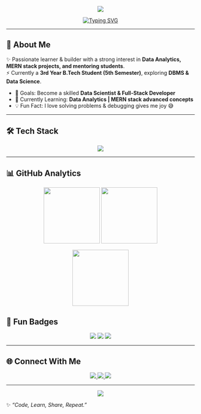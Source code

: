 <!-- Header Banner -->
<p align="center">
  <img src="https://capsule-render.vercel.app/api?type=waving&color=0:0f9d58,100:4285F4&height=200&section=header&text=Nilesh%20Kumar&fontSize=45&fontColor=fff&animation=fadeIn" />
</p>

<!-- Typing Animation -->
<p align="center">
  <a href="https://git.io/typing-svg">
    <img src="https://readme-typing-svg.herokuapp.com?font=Fira+Code&weight=600&size=24&pause=1000&color=36BCF7&center=true&vCenter=true&random=false&width=500&lines=👋+Hi,+I'm+Nilesh+Kumar;🚀+MERN+Stack+Developer;📊+Aspiring+Data+Scientist;" alt="Typing SVG" />
  </a>
</p>

---

## 🌟 About Me  
✨ Passionate learner & builder with a strong interest in **Data Analytics, MERN stack projects, and mentoring students**.  
⚡ Currently a **3rd Year B.Tech Student (5th Semester)**, exploring **DBMS & Data Science**.  

- 🎯 Goals: Become a skilled **Data Scientist & Full-Stack Developer**  
- 🌱 Currently Learning: **Data Analytics | MERN stack advanced concepts**  
- 💡 Fun Fact: I love solving problems & debugging gives me joy 😅  

---

## 🛠️ Tech Stack  

<p align="center">
  <img src="https://skillicons.dev/icons?i=cpp,python,javascript,react,nodejs,express,mongodb,mysql,html,css,tailwind,git,github,vscode" />
</p>

---



## 📊 GitHub Analytics  

<p align="center">
  <img src="https://github-readme-stats.vercel.app/api?username=singh-jii-07&show_icons=true&theme=tokyonight&hide_border=true" height="150"/>
  <img src="https://github-readme-stats.vercel.app/api/top-langs/?username=singh-jii-07&layout=compact&theme=tokyonight&hide_border=true" height="150"/>
</p>

<p align="center">
  <img src="https://github-readme-streak-stats.herokuapp.com?user=singh-jii-07&theme=tokyonight&hide_border=true" height="150"/>
</p>




## 🎉 Fun Badges  

<p align="center">
  <img src="https://img.shields.io/badge/Focus-Lifelong%20Learning-blue?style=for-the-badge&logo=target" />
  <img src="https://img.shields.io/badge/Coding-Hours%20Everyday-orange?style=for-the-badge&logo=javascript" />
  <img src="https://img.shields.io/badge/Passion-Building%20Projects-green?style=for-the-badge&logo=rocket" />
</p>

---

## 🌐 Connect With Me  

<p align="center">
  <a href="https://www.linkedin.com/" target="_blank">
    <img src="https://img.shields.io/badge/LinkedIn-0077B5?style=for-the-badge&logo=linkedin&logoColor=white"/>
  </a>
  <a href="mailto:codenilesh07@gmail.com">
    <img src="https://img.shields.io/badge/Gmail-D14836?style=for-the-badge&logo=gmail&logoColor=white"/>
  </a>
  <a href="https://github.com/singh-jii-07">
    <img src="https://img.shields.io/badge/GitHub-171515?style=for-the-badge&logo=github&logoColor=white"/>
  </a>
</p>

---

<!-- Footer Wave -->
<p align="center">
  <img src="https://capsule-render.vercel.app/api?type=waving&color=0:4285F4,100:0f9d58&height=150&section=footer" />
</p>





✨ *“Code, Learn, Share, Repeat.”*  
